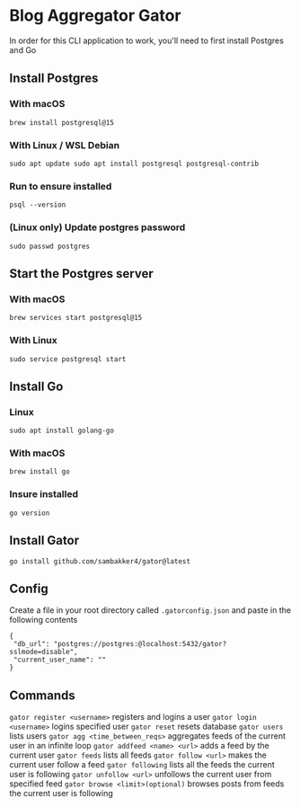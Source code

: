 # Blog Aggregator Gator

In order for this CLI application to work, you'll need to first install Postgres and Go

## Install Postgres
### With macOS
`brew install postgresql@15`

### With Linux / WSL Debian
`sudo apt update
sudo apt install postgresql postgresql-contrib`

### Run to ensure installed
`psql --version`

### (Linux only) Update postgres password
`sudo passwd postgres`

## Start the Postgres server
### With macOS
`brew services start postgresql@15`

### With Linux
`sudo service postgresql start`

## Install Go
### Linux
`sudo apt install golang-go`
### With macOS
`brew install go`
### Insure installed
`go version`

## Install Gator
`go install github.com/sambakker4/gator@latest`

## Config
Create a file in your root directory called `.gatorconfig.json` and paste in the following contents
```
{
 "db_url": "postgres://postgres:@localhost:5432/gator?sslmode=disable",
 "current_user_name": ""
}
```

## Commands
`gator register <username>` registers and logins a user
`gator login <username>` logins specified user
`gator reset` resets database
`gator users` lists users
`gator agg <time_between_reqs>` aggregates feeds of the current user in an infinite loop
`gator addfeed <name> <url>` adds a feed by the current user
`gator feeds` lists all feeds
`gator follow <url>` makes the current user follow a feed
`gator following` lists all the feeds the current user is following
`gator unfollow <url>` unfollows the current user from specified feed
`gator browse <limit>(optional)` browses posts from feeds the current user is following
